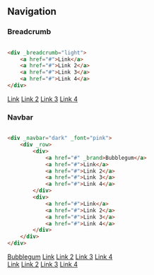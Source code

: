 ## Navigation

### Breadcrumb

```html

<div _breadcrumb="light">
    <a href="#">Link</a>
    <a href="#">Link 2</a>
    <a href="#">Link 3</a>
    <a href="#">Link 4</a>
</div>
```

<div _row _justify="center">
    <div _col="6">
        <div _breadcrumb="light">
            <a href="#">Link</a>
            <a href="#">Link 2</a>
            <a href="#">Link 3</a>
            <a href="#">Link 4</a>
        </div>
    </div>
</div>

### Navbar

```html

<div _navbar="dark" _font="pink">
    <div _row>
        <div>
            <a href="#" _brand>Bubblegum</a>
            <a href="#">Link</a>
            <a href="#">Link 2</a>
            <a href="#">Link 3</a>
            <a href="#">Link 4</a>
        </div>
        <div>
            <a href="#">Link</a>
            <a href="#">Link 2</a>
            <a href="#">Link 3</a>
            <a href="#">Link 4</a>
        </div>
    </div>
</div>
```

<div _navbar="dark" _font="pink">
    <div _row>
        <div>
            <a href="#" _brand>Bubblegum</a>
            <a href="#">Link</a>
            <a href="#">Link 2</a>
            <a href="#">Link 3</a>
            <a href="#">Link 4</a>
        </div>
        <div>
            <a href="#">Link</a>
            <a href="#">Link 2</a>
            <a href="#">Link 3</a>
            <a href="#">Link 4</a>
        </div>
    </div>
</div>